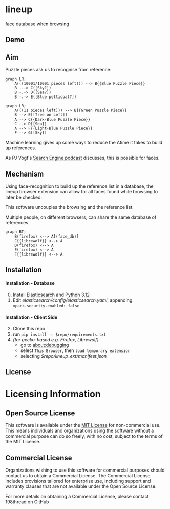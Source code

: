 # lineup
face database when browsing

## Demo 


## Aim

Puzzle pieces ask us to recognise from reference:
```mermaid
graph LR;
    A(((10001/10001 pieces left))) --> B{{Blue Puzzle Piece}}
    B -.-> C([Sky?])
    B -.-> D([Sea?])
    B -.-> E([Blue petticoat?])
```

```mermaid
graph LR;
    A(((11 pieces left))) --> B{{Green Puzzle Piece}}
    B --> E[[Tree on Left]]
    A --> C{{Dark-Blue Puzzle Piece}}
    C --> D[[Sea]]
    A --> F{{Light-Blue Puzzle Piece}}
    F --> G[[Sky]]
```
Machine learning gives up some ways to reduce the Δtime it takes to build up references.

As PJ Vogt's [Search Engine podcast](https://podcasts.apple.com/gb/podcast/should-this-creepy-search-engine-exist/id1614253637?i=1000655151849) discusses, this is possible for faces.

## Mechanism

Using face-recognition to build up the reference list in a database, the lineup browser extension can allow for all faces found while browsing to later be checked. 

This software uncouples the browsing and the reference list.

Multiple people, on different browsers, can share the same database of references.

```mermaid
graph BT;
    B(firefox) <--> A[(face_db)]
    C{{librewolf}} <--> A
    D(firefox) <--> A
    E(firefox) <--> A
    F{{librewolf}} <--> A
```

## Installation

#### Installation - Database
0. Install [Elasticsearch](https://www.elastic.co/guide/en/elasticsearch/reference/current/install-elasticsearch.html#elasticsearch-install-packages) and [Python 3.12](https://www.python.org/downloads/release/python-3120/)
1. Edit *elasticsearch/config/elasticsearch.yaml*, appending
   `xpack.security.enabled: false`

#### Installation - Client Side
2. Clone this repo
3. run `pip install -r $repo/requirements.txt`
4. *(for gecko-based e.g. Firefox, Librewolf)*
    - go to [about:debugging](about:debugging)
    - select `This Browser`, then `load temporary extension`
    - selecting *$repo/lineup_ext/manifest.json*

## License

# Licensing Information

## Open Source License
This software is available under the [MIT License](https://github.com/198thread/lineup/blob/main/LICENSE) for non-commercial use. This means individuals and organizations using the software without a commercial purpose can do so freely, with no cost, subject to the terms of the MIT License.

## Commercial License
Organizations wishing to use this software for commercial purposes should contact us to obtain a Commercial License. The Commercial License includes provisions tailored for enterprise use, including support and warranty clauses that are not available under the Open Source License.

For more details on obtaining a Commercial License, please contact 198thread on GitHub
